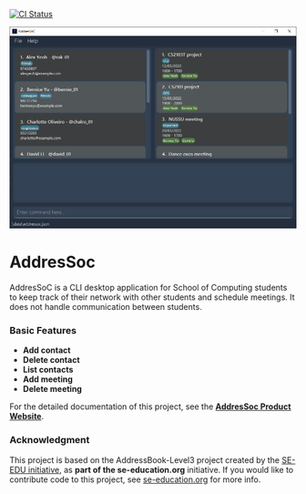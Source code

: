 [![CI Status](https://github.com/AY2122S2-CS2103T-W12-3/tp/actions/workflows/gradle.yml/badge.svg)](https://github.com/AY2122S2-CS2103T-W12-3/tp/actions/workflows/gradle.yml)

![Ui](docs/images/Ui.png)

# AddresSoc

AddresSoC is a CLI desktop application for School of Computing students to keep track of their network with other students and schedule meetings. It does not handle communication between students.

### Basic Features

  * **Add contact**
  * **Delete contact**
  * **List contacts**
  * **Add meeting**
  * **Delete meeting**

For the detailed documentation of this project, see the **[AddresSoc Product Website](https://ay2122s2-cs2103t-w12-3.github.io/tp/)**.

### Acknowledgment

This project is based on the AddressBook-Level3 project created by the [SE-EDU initiative](https://se-education.org),
as **part of the se-education.org** initiative.
If you would like to contribute code to this project, see [se-education.org](https://se-education.org#https://se-education.org/#contributing) for more info.
